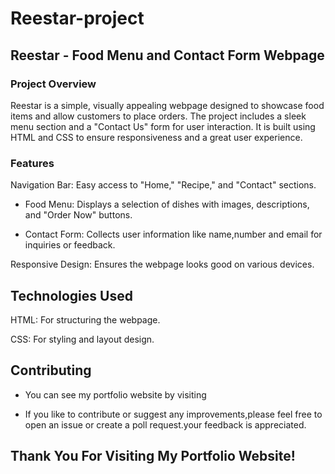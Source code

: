 # Reestar-project

## Reestar - Food Menu and Contact Form Webpage

### Project Overview

Reestar is a simple, visually appealing webpage designed to showcase food items and allow customers to place orders. The project includes a sleek menu section and a "Contact Us" form for user interaction. It is built using HTML and CSS to ensure responsiveness and a great user experience.

### Features

Navigation Bar: Easy access to "Home," "Recipe," and "Contact" sections.

- Food Menu: Displays a selection of dishes with images, descriptions, and "Order Now" buttons.

- Contact Form: Collects user information like name,number and email for inquiries or feedback.

 Responsive Design: Ensures the webpage looks good on various devices.

## Technologies Used

HTML: For structuring the webpage.

CSS: For styling and layout design.

## Contributing

- You can see my portfolio website by visiting
  
- If you like to contribute or suggest any improvements,please feel free to open an issue or create a poll request.your feedback is appreciated.

## Thank You For Visiting My Portfolio Website!

